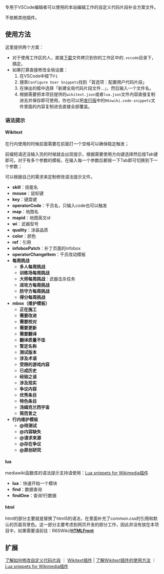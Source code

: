 专用于VSCode编辑者可以使用的本站编辑工作的自定义代码片段补全方案文件。

不依赖其他插件。

## 使用方法


这里提供两个方案：


- 对于使用工作区的人，直接[下载](https://github.com/R6SWiki/VSCodeSnippets/releases)文件拷贝到你的工作区中的`.vscode`目录下，搞定。
- 如果打算直接修改全局设置：
	1. 在VSCode中按下`F1`
	2. 搜索`Configure User Snippets`找到「首选项：配置用户代码片段」
	3. 在弹出的框中选择「新建全局代码片段文件...」，然后输入一个文件名。
	4. 根据需要把本项目提供的`wikitext.json`或者`lua.json`文件内容直接复制进去并保存即可使用，你也可以把[发行版](https://github.com/R6SWiki/VSCodeSnippets/releases)中的`R6swiki.code-snippets`文件里面的内容复制进去直接全部覆盖。

### 语法提示


#### Wikitext


在行内使用的时候前面需要在前面打一个空格可以确保稳定触发；

前缀短语还没输入完的时候就会出现提示，根据需要使用方向键选择然后按Tab键即可。对于有多个参数的模板，在输入每一个参数后都按一下Tab即可切换到下一个参数；

可以根据自己的需求来定制修改语法提示文件。


- **skill**：技能名
- **mouse**：鼠标键
- **key**：键盘键
- **operatorCode**：干员名，只输入code也可以触发
- **map**：地图名
- **mapid**：地图英文id
- **wi**：武器型号
- **quality**：涂装品质
- **color**：颜色
- **ref**：引用
- **infoboxPatch**：补丁页面的infobox
- **operatorChangeItem**：干员改动模板
- **每周挑战**
	- **多人每周挑战**
	- **训练场每周挑战**
	- **大师每周挑战**：武器击杀任务
	- **进攻方每周挑战**
	- **防守方每周挑战**
	- **得分每周挑战**
- **mbox（维护模板）**
	- **正在施工**
	- **需要改进**
	- **需要校对**
	- **需要更新**
	- **需要翻译**
	- **翻译质量不佳**
	- **暂定名称**
	- **测试版本**
	- **涉及术语**
	- **受限的游戏内容**
	- **已成历史**
	- **经验之谈**
	- **涉及现实**
	- **争议内容**
	- **优秀条目**
	- **特色条目**
	- **汤姆克兰西宇宙**
	- **简而言之**
- **行内维护模板**
	- **@待测试**
	- **@内容缺失**
	- **@请求来源**
	- **@存在争议**
	- **@原创研究**



#### lua


mediawiki函数库的语法提示支持请使用：[Lua snippets for Wikimedia插件](https://marketplace.visualstudio.com/items?itemName=jeblad-3.WMFsnippets)


- **lua**：快速开始一个模块
- **find**：数据查询
- **findOne**：查询1行数据

#### html


html的部分主要就是替换了html5的语法，在里面补充了common.css的引用和默认的页面背景色。这一部分主要考虑到网页开发的部分工作，因此并没有放在本项目中，如果需要请前往：R6SWiki/**[HTMLFront](https://github.com/R6SWiki/HTMLFront)**

## 扩展


[了解如何修改自定义代码片段](https://code.visualstudio.com/docs/editor/userdefinedsnippets) ｜ [Wikitext插件](https://marketplace.visualstudio.com/items?itemName=RoweWilsonFrederiskHolme.wikitext) | [了解Wikitext插件的使用方法](https://www.huijiwiki.com/p/21136) ｜ [Lua snippets for Wikimedia插件](https://marketplace.visualstudio.com/items?itemName=jeblad-3.WMFsnippets)
